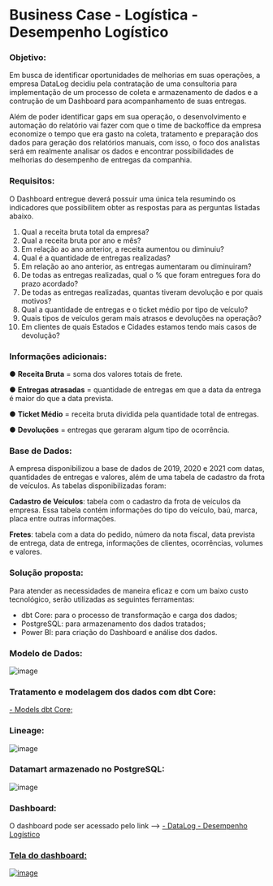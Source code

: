 # Business Case - Logística - Desempenho Logístico

### Objetivo:
Em busca de identificar oportunidades de melhorias em suas operações, a empresa DataLog decidiu pela contratação de uma consultoria para implementação de um processo de coleta e armazenamento de dados e a contrução de um Dashboard para acompanhamento de suas entregas. 

Além de poder identificar gaps em sua operação, o desenvolvimento e automação do relatório vai fazer com que o time de backoffice da empresa economize o tempo que era gasto na coleta, tratamento e preparação dos dados para geração dos relatórios manuais, com isso, o foco dos analistas será em realmente analisar os dados e encontrar possibilidades de melhorias do desempenho de entregas da companhia.

### Requisitos:
O Dashboard entregue deverá possuir uma única tela resumindo os indicadores que possibilitem obter as respostas para as perguntas listadas abaixo.

1. Qual a receita bruta total da empresa?
2. Qual a receita bruta por ano e mês?
3. Em relação ao ano anterior, a receita aumentou ou diminuiu?
4. Qual é a quantidade de entregas realizadas?
5. Em relação ao ano anterior, as entregas aumentaram ou diminuiram?
6. De todas as entregas realizadas, qual o % que foram entregues fora do prazo acordado?
7. De todas as entregas realizadas, quantas tiveram devolução e por quais motivos?
8. Qual a quantidade de entregas e o ticket médio por tipo de veículo?
9. Quais tipos de veículos geram mais atrasos e devoluções na operação?
10. Em clientes de quais Estados e Cidades estamos tendo mais casos de devolução?

### Informações adicionais:
● **Receita Bruta** = soma dos valores totais de frete.

● **Entregas atrasadas** = quantidade de entregas em que a data da entrega é maior do que a data prevista.

● **Ticket Médio** = receita bruta dividida pela quantidade total de entregas.

● **Devoluções** = entregas que geraram algum tipo de ocorrência.

### Base de Dados:
A empresa disponibilizou a base de dados de 2019, 2020 e 2021 com datas, quantidades de entregas e valores, além de uma tabela de cadastro da frota de veículos. As tabelas disponibilizadas foram:

**Cadastro de Veículos**: tabela com o cadastro da frota de veículos da empresa. Essa tabela contém informações do tipo do veículo, baú, marca, placa entre outras informações.

**Fretes**: tabela com a data do pedido, número da nota fiscal, data prevista de entrega, data de entrega, informações de clientes, ocorrências, volumes e valores.

### Solução proposta:
Para atender as necessidades de maneira eficaz e com um baixo custo tecnológico, serão utilizadas as seguintes ferramentas:
- dbt Core: para o processo de transformação e carga dos dados;
- PostgreSQL: para armazenamento dos dados tratados;
- Power BI: para criação do Dashboard e análise dos dados.

### Modelo de Dados:
![image](https://github.com/JevertonFlores/AE_business_case_DataLog_DesempenhoLogistico/assets/36814309/8508b122-bebd-49fa-ae3c-13c6a6955dea)

### Tratamento e modelagem dos dados com dbt Core:
<a href="https://github.com/JevertonFlores/AE_business_case_DataLog_DesempenhoLogistico/tree/main/models">- Models dbt Core;</a>

### Lineage:
![image](https://github.com/JevertonFlores/AE_business_case_DataLog_DesempenhoLogistico/assets/36814309/bc31220f-f264-45af-a9a9-4ef257e96904)

### Datamart armazenado no PostgreSQL:
![image](https://github.com/JevertonFlores/AE_business_case_DataLog_DesempenhoLogistico/assets/36814309/7495a466-a33b-4df8-a261-4949558c5d5d)

### Dashboard:
O dashboard pode ser acessado pelo link --> 
<a href="https://app.powerbi.com/view?r=eyJrIjoiOWZmNDU5MjAtZTQ2ZC00NDFiLWJhYWMtYmU5MDdhMjU4MWFmIiwidCI6ImRlYzg2NmVlLWFkZjAtNGIxZC1hMWJhLTdhODZjODY0OTRiZCJ9">- DataLog - Desempenho Logístico

### Tela do dashboard:

![image](https://github.com/JevertonFlores/AE_business_case_DataLog_DesempenhoLogistico/assets/36814309/220d6539-c362-4afe-9869-09940948b891)




